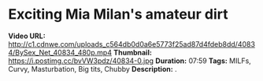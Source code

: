 # Exciting Mia Milan's amateur dirt

**Video URL:** http://c1.cdnwe.com/uploads_c564db0d0a6e5773f25ad87d4fdeb8dd/40834/BySex_Net_40834_480p.mp4
**Thumbnail:** https://i.postimg.cc/bvVW3pdz/40834-0.jpg
**Duration:** 07:59
**Tags:** MILFs, Curvy, Masturbation, Big tits, Chubby
**Description:** .